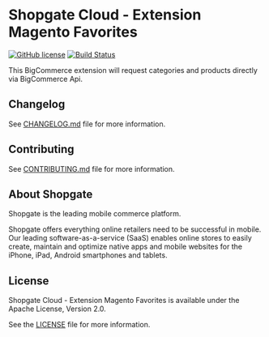 # Shopgate Cloud - Extension Magento Favorites
[![GitHub license](http://dmlc.github.io/img/apache2.svg)](LICENSE)
[![Build Status](https://travis-ci.org/shopgate/ext-magento-favorites.svg?branch=master)](https://travis-ci.org/shopgate/ext-magento-favorites)

This BigCommerce extension will request categories and products directly via BigCommerce Api.

## Changelog

See [CHANGELOG.md](CHANGELOG.md) file for more information.

## Contributing

See [CONTRIBUTING.md](docs/CONTRIBUTING.md) file for more information.

## About Shopgate

Shopgate is the leading mobile commerce platform.

Shopgate offers everything online retailers need to be successful in mobile. Our leading
software-as-a-service (SaaS) enables online stores to easily create, maintain and optimize native
apps and mobile websites for the iPhone, iPad, Android smartphones and tablets.

## License

Shopgate Cloud - Extension Magento Favorites is available under the Apache License, Version 2.0.

See the [LICENSE](./LICENSE.md) file for more information.